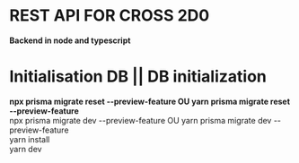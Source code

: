 # REST API FOR CROSS 2D0
**Backend in node and typescript** 

# Initialisation DB || DB initialization
**npx prisma migrate reset --preview-feature OU yarn prisma migrate reset --preview-feature** <br/>
npx prisma migrate dev --preview-feature OU yarn prisma migrate dev --preview-feature<br/>
yarn install<br/>
yarn dev 
